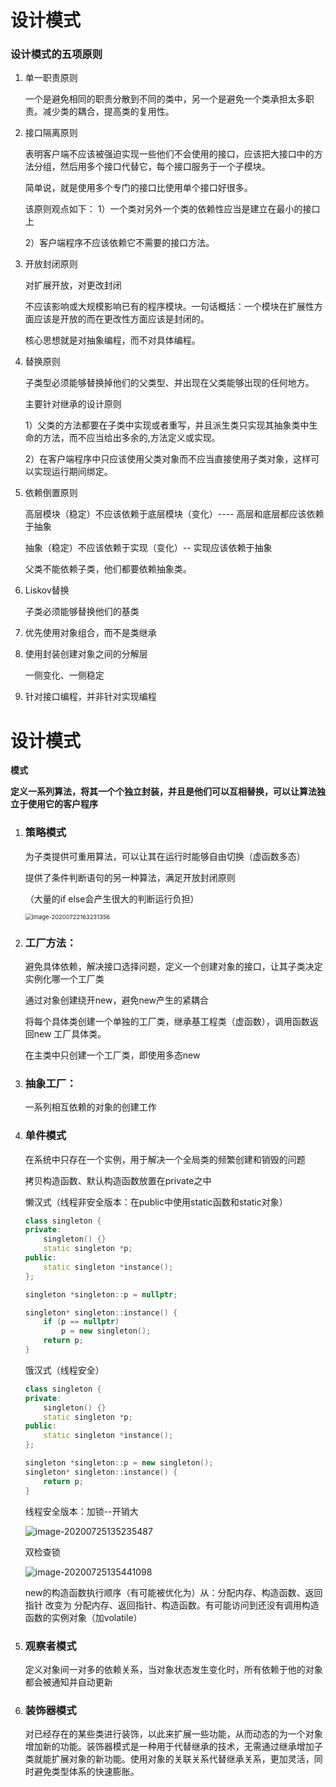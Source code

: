 # 设计模式

### 设计模式的五项原则

1. 单一职责原则

   一个是避免相同的职责分散到不同的类中，另一个是避免一个类承担太多职责。减少类的耦合，提高类的复用性。

2. 接口隔离原则

   表明客户端不应该被强迫实现一些他们不会使用的接口，应该把大接口中的方法分组，然后用多个接口代替它，每个接口服务于一个子模块。

   简单说，就是使用多个专门的接口比使用单个接口好很多。

   该原则观点如下：
   1）一个类对另外一个类的依赖性应当是建立在最小的接口上

   2）客户端程序不应该依赖它不需要的接口方法。

3. 开放封闭原则

   对扩展开放，对更改封闭

   不应该影响或大规模影响已有的程序模块。一句话概括：一个模块在扩展性方面应该是开放的而在更改性方面应该是封闭的。

   核心思想就是对抽象编程，而不对具体编程。

4. 替换原则

   子类型必须能够替换掉他们的父类型、并出现在父类能够出现的任何地方。

   主要针对继承的设计原则

   1）父类的方法都要在子类中实现或者重写，并且派生类只实现其抽象类中生命的方法，而不应当给出多余的,方法定义或实现。

   2）在客户端程序中只应该使用父类对象而不应当直接使用子类对象，这样可以实现运行期间绑定。

5. 依赖倒置原则

   高层模块（稳定）不应该依赖于底层模块（变化）---- 高层和底层都应该依赖于抽象

   抽象（稳定）不应该依赖于实现（变化）-- 实现应该依赖于抽象

   父类不能依赖子类，他们都要依赖抽象类。



1. Liskov替换

   子类必须能够替换他们的基类

   

6. 优先使用对象组合，而不是类继承

7. 使用封装创建对象之间的分解层

   一侧变化、一侧稳定

8. 针对接口编程，并非针对实现编程



# 设计模式

**模式**

**定义一系列算法，将其一个个独立封装，并且是他们可以互相替换，可以让算法独立于使用它的客户程序**

1. ### 策略模式

   为子类提供可重用算法，可以让其在运行时能够自由切换（虚函数多态）

   提供了条件判断语句的另一种算法，满足开放封闭原则

   （大量的if else会产生很大的判断运行负担）

   <img src="C:\Users\10232\AppData\Roaming\Typora\typora-user-images\image-20200722163231356.png" alt="image-20200722163231356" style="zoom:67%;" />

2. ### 工厂方法：

   避免具体依赖，解决接口选择问题，定义一个创建对象的接口，让其子类决定实例化哪一个工厂类

   通过对象创建绕开new，避免new产生的紧耦合

   将每个具体类创建一个单独的工厂类，继承基工程类（虚函数），调用函数返回new 工厂具体类。

   在主类中只创建一个工厂类，即使用多态new

3. ### 抽象工厂：

   一系列相互依赖的对象的创建工作

4. ### 单件模式

   在系统中只存在一个实例，用于解决一个全局类的频繁创建和销毁的问题

   拷贝构造函数、默认构造函数放置在private之中

   懒汉式（线程非安全版本：在public中使用static函数和static对象）

   ```c++
   class singleton {
   private:
       singleton() {}
       static singleton *p;
   public:
       static singleton *instance();
   };
   
   singleton *singleton::p = nullptr;
   
   singleton* singleton::instance() {
       if (p == nullptr)
           p = new singleton();
       return p;
   }
   ```

   饿汉式（线程安全）

   ```c++
   class singleton {
   private:
       singleton() {}
       static singleton *p;
   public:
       static singleton *instance();
   };
   
   singleton *singleton::p = new singleton();
   singleton* singleton::instance() {
       return p;
   }
   ```

   线程安全版本：加锁--开销大

   ![image-20200725135235487](C:\Users\10232\AppData\Roaming\Typora\typora-user-images\image-20200725135235487.png)

   双检查锁

   ![image-20200725135441098](C:\Users\10232\AppData\Roaming\Typora\typora-user-images\image-20200725135441098.png)

   ​		new的构造函数执行顺序（有可能被优化为）从：分配内存、构造函数、返回指针  改变为  分配内存、返回指针、构造函数。有可能访问到还没有调用构造函数的实例对象（加volatile）

   

5. ### 观察者模式

   定义对象间一对多的依赖关系，当对象状态发生变化时，所有依赖于他的对象都会被通知并自动更新

6. ### 装饰器模式

   对已经存在的某些类进行装饰，以此来扩展一些功能，从而动态的为一个对象增加新的功能。装饰器模式是一种用于代替继承的技术，无需通过继承增加子类就能扩展对象的新功能。使用对象的关联关系代替继承关系，更加灵活，同时避免类型体系的快速膨胀。